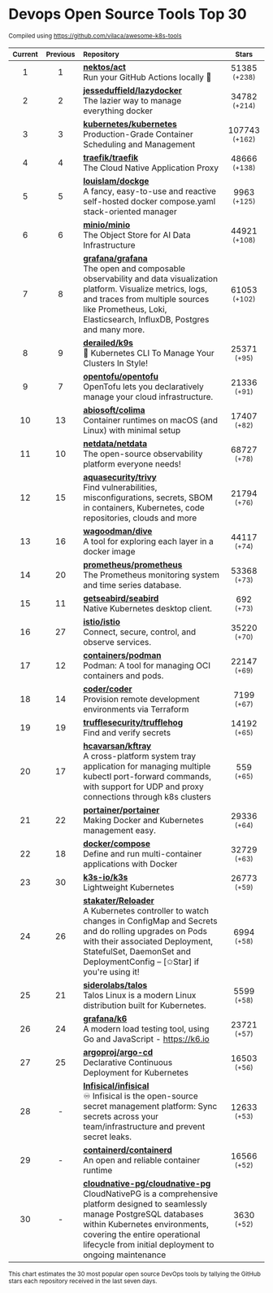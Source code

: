 # Devops Open Source Tools Top 30
<sup>Compiled using https://github.com/vilaca/awesome-k8s-tools</sup>
<div align="center">

|<sub>Current</sub>|<sub>Previous</sub>|<sub>Repository</sub>|<sub>Stars</sub>|
|:---:|:---:|:---|:---:|
|1|1|[**nektos/act**](https://github.com/nektos/act)<br/>Run your GitHub Actions locally 🚀|51385 <sup>(+238)</sup>|
|2|2|[**jesseduffield/lazydocker**](https://github.com/jesseduffield/lazydocker)<br/>The lazier way to manage everything docker|34782 <sup>(+214)</sup>|
|3|3|[**kubernetes/kubernetes**](https://github.com/kubernetes/kubernetes)<br/>Production-Grade Container Scheduling and Management|107743 <sup>(+162)</sup>|
|4|4|[**traefik/traefik**](https://github.com/traefik/traefik)<br/>The Cloud Native Application Proxy|48666 <sup>(+138)</sup>|
|5|5|[**louislam/dockge**](https://github.com/louislam/dockge)<br/>A fancy, easy-to-use and reactive self-hosted docker compose.yaml stack-oriented manager|9963 <sup>(+125)</sup>|
|6|6|[**minio/minio**](https://github.com/minio/minio)<br/>The Object Store for AI Data Infrastructure|44921 <sup>(+108)</sup>|
|7|8|[**grafana/grafana**](https://github.com/grafana/grafana)<br/>The open and composable observability and data visualization platform. Visualize metrics, logs, and traces from multiple sources like Prometheus, Loki, Elasticsearch, InfluxDB, Postgres and many more. |61053 <sup>(+102)</sup>|
|8|9|[**derailed/k9s**](https://github.com/derailed/k9s)<br/>🐶 Kubernetes CLI To Manage Your Clusters In Style!|25371 <sup>(+95)</sup>|
|9|7|[**opentofu/opentofu**](https://github.com/opentofu/opentofu)<br/>OpenTofu lets you declaratively manage your cloud infrastructure.|21336 <sup>(+91)</sup>|
|10|13|[**abiosoft/colima**](https://github.com/abiosoft/colima)<br/>Container runtimes on macOS (and Linux) with minimal setup|17407 <sup>(+82)</sup>|
|11|10|[**netdata/netdata**](https://github.com/netdata/netdata)<br/>The open-source observability platform everyone needs!|68727 <sup>(+78)</sup>|
|12|15|[**aquasecurity/trivy**](https://github.com/aquasecurity/trivy)<br/>Find vulnerabilities, misconfigurations, secrets, SBOM in containers, Kubernetes, code repositories, clouds and more|21794 <sup>(+76)</sup>|
|13|16|[**wagoodman/dive**](https://github.com/wagoodman/dive)<br/>A tool for exploring each layer in a docker image|44117 <sup>(+74)</sup>|
|14|20|[**prometheus/prometheus**](https://github.com/prometheus/prometheus)<br/>The Prometheus monitoring system and time series database.|53368 <sup>(+73)</sup>|
|15|11|[**getseabird/seabird**](https://github.com/getseabird/seabird)<br/>Native Kubernetes desktop client.|692 <sup>(+73)</sup>|
|16|27|[**istio/istio**](https://github.com/istio/istio)<br/>Connect, secure, control, and observe services.|35220 <sup>(+70)</sup>|
|17|12|[**containers/podman**](https://github.com/containers/podman)<br/>Podman: A tool for managing OCI containers and pods.|22147 <sup>(+69)</sup>|
|18|14|[**coder/coder**](https://github.com/coder/coder)<br/>Provision remote development environments via Terraform|7199 <sup>(+67)</sup>|
|19|19|[**trufflesecurity/trufflehog**](https://github.com/trufflesecurity/trufflehog)<br/>Find and verify secrets|14192 <sup>(+65)</sup>|
|20|17|[**hcavarsan/kftray**](https://github.com/hcavarsan/kftray)<br/>A cross-platform system tray application for managing multiple kubectl port-forward commands, with support for UDP and proxy connections through k8s clusters|559 <sup>(+65)</sup>|
|21|22|[**portainer/portainer**](https://github.com/portainer/portainer)<br/>Making Docker and Kubernetes management easy.|29336 <sup>(+64)</sup>|
|22|18|[**docker/compose**](https://github.com/docker/compose)<br/>Define and run multi-container applications with Docker|32729 <sup>(+63)</sup>|
|23|30|[**k3s-io/k3s**](https://github.com/k3s-io/k3s)<br/>Lightweight Kubernetes|26773 <sup>(+59)</sup>|
|24|26|[**stakater/Reloader**](https://github.com/stakater/Reloader)<br/>A Kubernetes controller to watch changes in ConfigMap and Secrets and do rolling upgrades on Pods with their associated Deployment, StatefulSet, DaemonSet and DeploymentConfig – [✩Star] if you're using it!|6994 <sup>(+58)</sup>|
|25|21|[**siderolabs/talos**](https://github.com/siderolabs/talos)<br/>Talos Linux is a modern Linux distribution built for Kubernetes.|5599 <sup>(+58)</sup>|
|26|24|[**grafana/k6**](https://github.com/grafana/k6)<br/>A modern load testing tool, using Go and JavaScript - https://k6.io|23721 <sup>(+57)</sup>|
|27|25|[**argoproj/argo-cd**](https://github.com/argoproj/argo-cd)<br/>Declarative Continuous Deployment for Kubernetes|16503 <sup>(+56)</sup>|
|28|-|[**Infisical/infisical**](https://github.com/Infisical/infisical)<br/>♾ Infisical is the open-source secret management platform: Sync secrets across your team/infrastructure and prevent secret leaks.|12633 <sup>(+53)</sup>|
|29|-|[**containerd/containerd**](https://github.com/containerd/containerd)<br/>An open and reliable container runtime|16566 <sup>(+52)</sup>|
|30|-|[**cloudnative-pg/cloudnative-pg**](https://github.com/cloudnative-pg/cloudnative-pg)<br/>CloudNativePG is a comprehensive platform designed to seamlessly manage PostgreSQL databases within Kubernetes environments, covering the entire operational lifecycle from initial deployment to ongoing maintenance|3630 <sup>(+52)</sup>|


</div>

<sub>This chart estimates the 30 most popular open source DevOps tools by tallying the GitHub stars each repository received in the last seven days.</sub>

